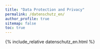 ```yaml
---
title: "Data Protection and Privacy"
permalink: /datenschutz_en/
author_profile: true
sitemap: false
toc: true
---
```

{% include_relative datenschutz_en.html %}